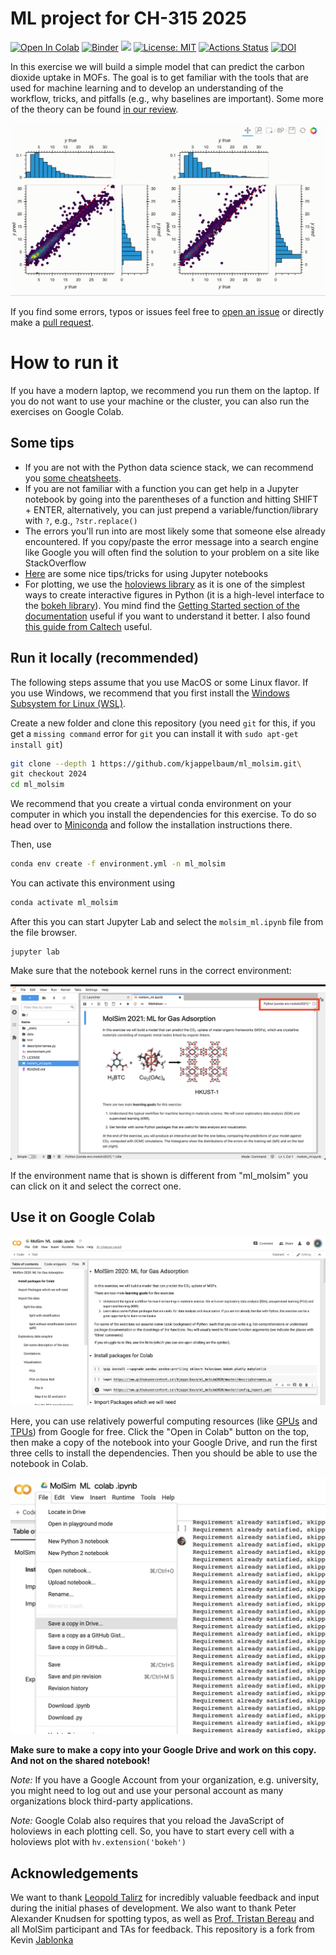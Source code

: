 # ML project for CH-315 2025

[![Open In Colab](https://colab.research.google.com/assets/colab-badge.svg)](https://colab.research.google.com/github/kjappelbaum/ml_molsim/blob/2024/molsim_ml.ipynb)
[![Binder](https://mybinder.org/badge_logo.svg)](https://mybinder.org/v2/gh/kjappelbaum/ml_molsim/2024?filepath=molsim_ml.ipynb)
[![](https://img.shields.io/badge/python-3.7+-blue.svg)](https://www.python.org/download/releases/3.7.0/)
[![License: MIT](https://img.shields.io/badge/License-MIT-yellow.svg)](https://opensource.org/licenses/MIT)
[![Actions Status](https://github.com/kjappelbaum/ml_molsim/workflows/Python%20package/badge.svg)](https://github.com/kjappelbaum/ml_molsim/actions)
[![DOI](https://zenodo.org/badge/DOI/10.5281/zenodo.3605363.svg)](https://doi.org/10.5281/zenodo.3605363)

In this exercise we will build a simple model that can predict the carbon dioxide uptake in MOFs. The goal is to get familiar with the tools that are used for machine learning and to develop an understanding of the workflow, tricks, and pitfalls (e.g., why baselines are important). Some more of the theory can be found [in our review](https://pubs.acs.org/doi/abs/10.1021/acs.chemrev.0c00004).

![Parity plot result](assets/result.gif)

If you find some errors, typos or issues feel free to [open an issue](https://help.github.com/en/github/managing-your-work-on-github/about-issues) or directly make a [pull request](https://help.github.com/en/github/collaborating-with-issues-and-pull-requests/about-pull-requests).

# How to run it

If you have a modern laptop, we recommend you run them
on the laptop. If you do not want to use your machine or the cluster, you
can also run the exercises on Google Colab.

## Some tips

- If you are not with the Python data science stack, we can recommend you [some cheatsheets](https://www.utc.fr/~jlaforet/Suppl/python-cheatsheets.pdf).
- If you are not familiar with a function you can get help in a Jupyter notebook by going into the parentheses of a function and hitting SHIFT + ENTER, alternatively, you can just prepend a variable/function/library with `?`, e.g., `?str.replace()`
- The errors you'll run into are most likely some that someone else already encountered. If you copy/paste the error message into a search engine like Google you will often find the solution to your problem on a site like StackOverflow
- [Here](https://www.dataquest.io/blog/jupyter-notebook-tips-tricks-shortcuts/) are some nice tips/tricks for using Jupyter notebooks
- For plotting, we use the [holoviews library](https://holoviews.org/) as it is one of the simplest ways to create interactive figures in Python (it is a high-level interface to the [bokeh library](https://bokeh.org/)). You mind find the [Getting Started section of the documentation](https://holoviews.org/getting_started/) useful if you want to understand it better. I also found [this guide from Caltech](http://bebi103.caltech.edu.s3-website-us-east-1.amazonaws.com/2019a/content/lessons/lesson_03/intro_to_holoviews.html) useful.

## Run it locally (recommended)

The following steps assume that you use MacOS or some Linux flavor. If you use Windows, we recommend that you first install the [Windows Subsystem for Linux (WSL)](https://docs.microsoft.com/en-us/windows/wsl/install-win10).

Create a new folder and clone this repository (you need `git` for this, if you get a `missing command` error for `git` you can install it with `sudo apt-get install git`)

```bash
git clone --depth 1 https://github.com/kjappelbaum/ml_molsim.git\
git checkout 2024
cd ml_molsim
```

We recommend that you create a virtual conda environment on your computer in which you install the dependencies for this exercise. To do so head over to [Miniconda](https://docs.conda.io/en/latest/miniconda.html) and follow the installation instructions there.

Then, use

```bash
conda env create -f environment.yml -n ml_molsim
```

You can activate this environment using

```bash
conda activate ml_molsim
```

After this you can start Jupyter Lab and select the `molsim_ml.ipynb` file from the file browser.

```(bash)
jupyter lab
```

Make sure that the notebook kernel runs in the correct environment:

![Environment name](assets/conda_env_name.png)

If the environment name that is shown is different from "ml_molsim" you can click on it and select the correct one.

## Use it on Google Colab

![Screenshot of the Colab environment](assets/colab.png)

Here, you can use relatively powerful computing resources (like [GPUs](https://en.wikipedia.org/wiki/Graphics_processing_unit) and [TPUs](https://en.wikipedia.org/wiki/Tensor_Processing_Unit)) from Google for free.
Click the "Open in Colab" button on the top, then make a copy of the notebook into your Google Drive, and run the first three cells to
install the dependencies.
Then you should be able to use the notebook in Colab.

![Making a copy in Colab](assets/save_copy_colab.png)

**Make sure to make a copy into your Google Drive and work on this copy. And
not on the shared notebook!**

_Note:_ If you have a Google Account from your organization, e.g. university, you might
need to log out and use your personal account as many organizations block
third-party applications.

_Note:_ Google Colab also requires that you reload the JavaScript of holoviews in each plotting cell.
So, you have to start every cell with a holoviews plot with `hv.extension('bokeh')`

## Acknowledgements

We want to thank [Leopold Talirz](https://github.com/ltalirz) for incredibly valuable feedback and input during the initial phases of development.
We also want to thank Peter Alexander Knudsen for spotting typos, as well as [Prof. Tristan Bereau](https://github.com/tbereau) and all MolSim participant and TAs for feedback. This repository is a fork from Kevin [Jablonka](https://kjablonka.com/)

